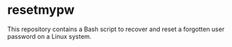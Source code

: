 # resetmypw
This repository contains a Bash script to recover and reset a forgotten user password on a Linux system.
